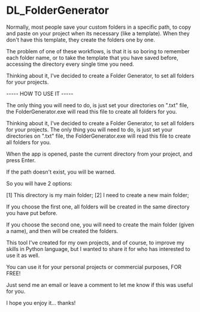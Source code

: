 # DL_FolderGenerator

Normally, most people save your custom folders in a specific path, to copy and paste on your project when its necessary (like a template). When they don't have this template, they create the folders one by one.

The problem of one of these workflows, is that it is so boring to remember each folder name, or to take the template that you have saved before, accessing the directory every single time you need.

Thinking about it, I've decided to create a Folder Generator, to set all folders for your projects.

----- HOW TO USE IT -----

The only thing you will need to do, is just set your directories on ".txt" file, the FolderGenerator.exe will read this file to create all folders for you.

Thinking about it, I've decided to create a Folder Generator, to set all folders for your projects. The only thing you will need to do, is just set your directories on ".txt" file, the FolderGenerator.exe will read this file to create all folders for you.

When the app is opened, paste the current directory from your project, and press Enter.

If the path doesn't exist, you will be warned.

So you will have 2 options:

[1] This directory is my main folder;
[2] I need to create a new main folder;

If you choose the first one, all folders will be created in the same directory you have put before.

If you choose the second one, you will need to create the main folder (given a name), and then will be created the folders.

This tool I've created for my own projects, and of course, to improve my skills in Python language, but I wanted to share it for who has interested to use it as well.

You can use it for your personal projects or commercial purposes, FOR FREE!

Just send me an email or leave a comment to let me know if this was useful for you.

I hope you enjoy it... thanks!



